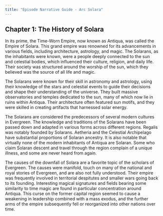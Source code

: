 ```yaml
---
title: "Episode Narrative Guide - Arc Solara"
---
```


## Chapter 1: The History of Solara

In its prime, the Time-Worn Empire, now known as Antiqua, was called the Empire of Solara. This grand empire was renowned for its advancements in various fields, including architecture, astrology, and magic. The Solarans, as the inhabitants were known, were a people deeply connected to the sun and celestial bodies, which influenced their culture, religion, and daily life. Their society was structured around the worship of the sun, which they believed was the source of all life and magic.

The Solarans were known for their skill in astronomy and astrology, using their knowledge of the stars and celestial events to guide their decisions and shape their understanding of the universe. They built massive observatories and temples dedicated to the sun, many of which now lie in ruins within Antiqua. Their architecture often featured sun motifs, and they were skilled in creating artifacts that harnessed solar energy.

The Solarans are considered the predecessors of several modern cultures in Evergreen. The knowledge and traditions of the Solarans have been passed down and adapted in various forms across different regions. Regalis was notably founded by Solarans. Aetheria and the Celestial Archipelago have substantial proportions of Solaran ancestry. It is also notable that virtually none of the modern inhabitants of Antiqua are Solaran. Some who claim Solaran descent and travel through the region complain of a unique illness, and some are never heard from again.

The causes of the downfall of Solara are a favorite topic of the scholars of Evergreen. The causes were manifold, touch on many of the national and royal stories of Evergreen, and are also not fully understood. Their empire was frequently involved in territorial despitutes and smaller wars going back to its founding. Interesting magical signatures and fields bearing some similarity to time magic are found in particular concentration around Antiqua. This curse on the former capital region seemed to cause a weakening in leadership combined with a mass exodus, and the further arms of the empire subsequently fell or reorganized into other nations over time.
